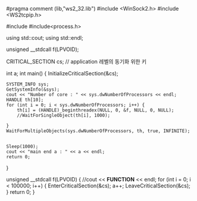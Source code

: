 #pragma comment (lib,"ws2_32.lib")
#include <WinSock2.h>
#include <WS2tcpip.h>

#include <iostream>
#include<process.h>

using std::cout;
using std::endl;

unsigned __stdcall f(LPVOID);

CRITICAL_SECTION cs; // application 레벨의 동기화 위한 키


int a;
int main()
{
	InitializeCriticalSection(&cs);

	SYSTEM_INFO sys;
	GetSystemInfo(&sys);
	cout << "Number of core : " << sys.dwNumberOfProcessors << endl;
	HANDLE th[10];
	for (int i = 0; i < sys.dwNumberOfProcessors; i++) {
		th[i] = (HANDLE)_beginthreadex(NULL, 0, &f, NULL, 0, NULL);
		//WaitForSingleObject(th[i], 1000); 
		
	}
	WaitForMultipleObjects(sys.dwNumberOfProcessors, th, true, INFINITE);

	
	Sleep(1000);
	cout << "main end a : " << a << endl;
	return 0;
}

unsigned __stdcall f(LPVOID)
{
	//cout << __FUNCTION__ << endl;
	for (int i = 0; i < 100000; i++) {
		EnterCriticalSection(&cs);
		a++;
		LeaveCriticalSection(&cs);
	}
	return 0;
}
